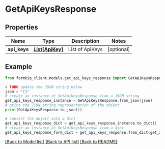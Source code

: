 # GetApiKeysResponse


## Properties

Name | Type | Description | Notes
------------ | ------------- | ------------- | -------------
**api_keys** | [**List[ApiKey]**](ApiKey.md) | List of ApiKeys | [optional] 

## Example

```python
from formkiq_client.models.get_api_keys_response import GetApiKeysResponse

# TODO update the JSON string below
json = "{}"
# create an instance of GetApiKeysResponse from a JSON string
get_api_keys_response_instance = GetApiKeysResponse.from_json(json)
# print the JSON string representation of the object
print(GetApiKeysResponse.to_json())

# convert the object into a dict
get_api_keys_response_dict = get_api_keys_response_instance.to_dict()
# create an instance of GetApiKeysResponse from a dict
get_api_keys_response_form_dict = get_api_keys_response.from_dict(get_api_keys_response_dict)
```
[[Back to Model list]](../README.md#documentation-for-models) [[Back to API list]](../README.md#documentation-for-api-endpoints) [[Back to README]](../README.md)


